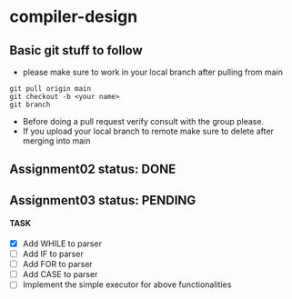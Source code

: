 # compiler-design 

## Basic git stuff to follow
- please make sure to work in your local branch after pulling from main
```
git pull origin main
git checkout -b <your name>
git branch
```
- Before doing a pull request verify consult with the group please.
- If you upload your local branch to remote make sure to delete after merging into main

## Assignment02 status: DONE

## Assignment03 status: PENDING
#### TASK
- [x] Add WHILE to parser
- [ ] Add IF to parser
- [ ] Add FOR to parser
- [ ] Add CASE to parser
- [ ] Implement the simple executor for above functionalities
